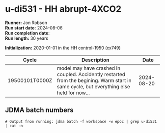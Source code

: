 # u-di531 - HH abrupt-4XCO2

**Runner:** Jon Robson  
**Run start date:** 2024-08-06  
**Run completion date:**  
**Run length:** 30 years  

**Initialization:** 2020-01-01 in the HH control-1950 (cx749)

| Cycle | Description | Date |
| --- | --- | --- |
| 19500101T0000Z| model may have crashed in coupled. Accidently restarted from the begining. Warm start in same cycle, but everything else held for now... | 2024-08-20 |

## JDMA batch numbers
```
# Output from running: jdma batch -f workspace -w epoc | grep u-di531 | cat -n

```
